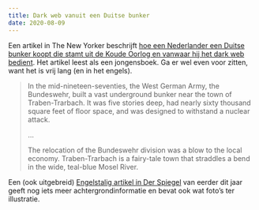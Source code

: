 ```yaml
---
title: Dark web vanuit een Duitse bunker
date: 2020-08-09
---
```

Een artikel in The New Yorker beschrijft [hoe een Nederlander een Duitse bunker koopt die stamt uit de Koude Oorlog en vanwaar hij het dark web bedient](https://www.newyorker.com/magazine/2020/08/03/the-cold-war-bunker-that-became-home-to-a-dark-web-empire). Het artikel leest als een jongensboek. Ga er wel even voor zitten, want het is vrij lang (en in het engels).

> In the mid-nineteen-seventies, the West German Army, the Bundeswehr, built a vast underground bunker near the town of Traben-Trarbach. It was five stories deep, had nearly sixty thousand square feet of floor space, and was designed to withstand a nuclear attack.
>
> ...
>
> The relocation of the Bundeswehr division was a blow to the local economy. Traben-Trarbach is a fairy-tale town that straddles a bend in the wide, teal-blue Mosel River.

Een (ook uitgebreid) [Engelstalig artikel in Der Spiegel](https://www.spiegel.de/international/germany/germany-the-bunker-that-became-a-hub-of-international-crime-a-e33fc0f4-9d92-45d1-ba81-1b4243abcda5-amp) van eerder dit jaar geeft nog iets meer achtergrondinformatie en bevat ook wat foto’s ter illustratie.
